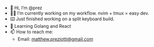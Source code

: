 - 👋 Hi, I’m @prez 
- 🧑‍💻 I’m currently working on my workflow. nvim + tmux = easy dev.
- ⌨️ Just finished working on a split keyboard build.
- 🌱 Learning Golang and React
- 📫 How to reach me:
  - Email: matthew.preziotti@gmail.com

<!---
mattp22/mattp22 is a ✨ special ✨ repository because its `README.md` (this file) appears on your GitHub profile.
You can click the Preview link to take a look at your changes.
--->
